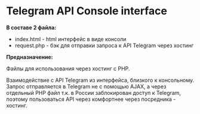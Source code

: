 # Telegram API Console interface

**В составе 2 файла:**

- index.html - html интерфейс в виде консоли
- request.php - бэк для отправки запроса к API Telegram через хостинг

**Предназначение:**

Файлы для использования через хостинг с PHP.

Взаимодействие с API Telegram из интерфейса, близкого к консольному. 
Запрос отправляется в Telegram не с помощью AJAX, а через отдельный PHP 
файл т.к. в России заблокирован доступ к Telegram, поэтому пользоваться API 
через комфортнее через посредника - хостинг.
